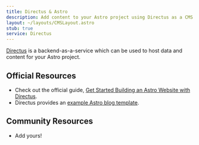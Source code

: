 ```yaml
---
title: Directus & Astro
description: Add content to your Astro project using Directus as a CMS
layout: ~/layouts/CMSLayout.astro
stub: true
service: Directus
---
```


[Directus](https://directus.io/) is a backend-as-a-service which can be used to host data and content for your Astro project.

## Official Resources
- Check out the official guide, [Get Started Building an Astro Website with Directus](https://directus.io/guides/get-started-building-an-astro-website-with-directus/).
- Directus provides an [example Astro blog template](https://github.com/directus/examples/tree/main/astro).

## Community Resources 

- Add yours!
